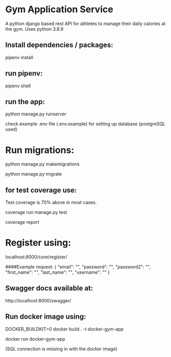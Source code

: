 # Gym Application Service
A python django based rest API for athletes to manage their daily calories at the gym. Uses python 3.8.9

## Install dependencies / packages:

pipenv install

## run pipenv:
pipenv shell

## run the app:
python manage.py runserver

check example .env file (.env.example) for setting up database (postgreSQL used)

# Run migrations:

python manage.py makemigrations

python manage.py migrate

## for test coverage use:

Test coverage is 70% above in most cases.

coverage run manage.py test

coverage report

# Register using:

localhost:8000/core/register/

####Example request:
{
    "email": "",
    "password": "",
    "password2": "",
    "first_name": "",
    "last_name": "",
    "username": ""
}

## Swagger docs available at:
http://localhost:8000/swagger/

## Run docker image using:

DOCKER_BUILDKIT=0  docker build . -t docker-gym-app

docker run docker-gym-app

(SQL connection is missing in with the docker image)
